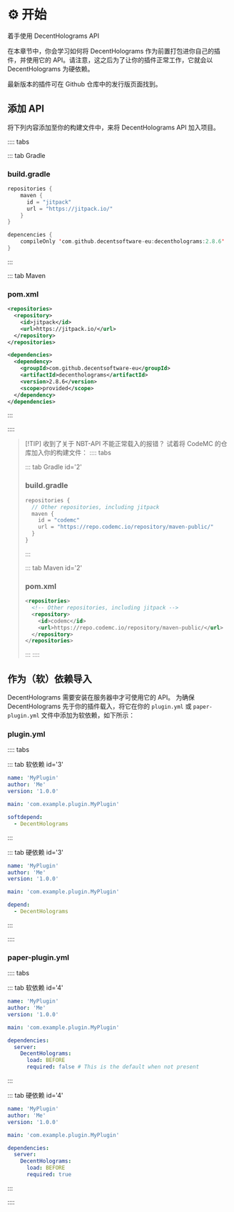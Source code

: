 # ⚙️ 开始
着手使用 DecentHolograms API

在本章节中，你会学习如何将 DecentHolograms 作为前置打包进你自己的插件，并使用它的 API。请注意，这之后为了让你的插件正常工作，它就会以 DecentHolograms 为硬依赖。

最新版本的插件可在 Github 仓库中的发行版页面找到。

## 添加 API

将下列内容添加至你的构建文件中，来将 DecentHolograms API 加入项目。

:::: tabs

::: tab Gradle

### build.gradle

``` Kotlin
repositories {
    maven { 
      id = "jitpack"
      url = "https://jitpack.io/"
    }
}

depencencies {
    compileOnly 'com.github.decentsoftware-eu:decentholograms:2.8.6'
}
```
:::

::: tab Maven

### pom.xml

```XML
<repositories>
  <repository>
    <id>jitpack</id>
    <url>https://jitpack.io/</url>
  </repository>
</repositories>

<dependencies>
  <dependency>
    <groupId>com.github.decentsoftware-eu</groupId>
    <artifactId>decentholograms</artifactId>
    <version>2.8.6</version>
    <scope>provided</scope>
  </dependency>
</dependencies>
```
:::

::::

> [!TIP] 收到了关于 NBT-API 不能正常载入的报错？
> 试着将 CodeMC 的仓库加入你的构建文件：
> :::: tabs
>
> ::: tab Gradle id='2'
> 
> ### build.gradle
>
> ``` Kotlin
> repositories {
>   // Other repositories, including jitpack
>   maven {
>     id = "codemc"
>     url = "https://repo.codemc.io/repository/maven-public/"
>   }
> }
> ```
> :::
>
> ::: tab Maven id='2'
> 
> ### pom.xml
> 
> ```XML
> <repositories>
>   <!-- Other repositories, including jitpack -->
>   <repository>
>     <id>codemc</id>
>     <url>https://repo.codemc.io/repository/maven-public/</url>
>   </repository>
> </repositories>
> ```
> 
> :::
> ::::

## 作为（软）依赖导入

DecentHolograms 需要安装在服务器中才可使用它的 API。
为确保 DecentHolograms 先于你的插件载入，将它在你的 `plugin.yml` 或 `paper-plugin.yml` 文件中添加为软依赖，如下所示：

### plugin.yml

:::: tabs

::: tab 软依赖 id='3'

```YAML
name: 'MyPlugin'
author: 'Me'
version: '1.0.0'

main: 'com.example.plugin.MyPlugin'

softdepend:
  - DecentHolograms
```
:::

::: tab 硬依赖 id='3'

```YAML
name: 'MyPlugin'
author: 'Me'
version: '1.0.0'

main: 'com.example.plugin.MyPlugin'

depend:
  - DecentHolograms
```

:::

::::

### paper-plugin.yml

:::: tabs

::: tab 软依赖 id='4'

```YAML
name: 'MyPlugin'
author: 'Me'
version: '1.0.0'

main: 'com.example.plugin.MyPlugin'

dependencies:
  server:
    DecentHolograms:
      load: BEFORE
      required: false # This is the default when not present
```
:::

::: tab 硬依赖 id='4'

```YAML
name: 'MyPlugin'
author: 'Me'
version: '1.0.0'

main: 'com.example.plugin.MyPlugin'

dependencies:
  server:
    DecentHolograms:
      load: BEFORE
      required: true
```
:::

::::